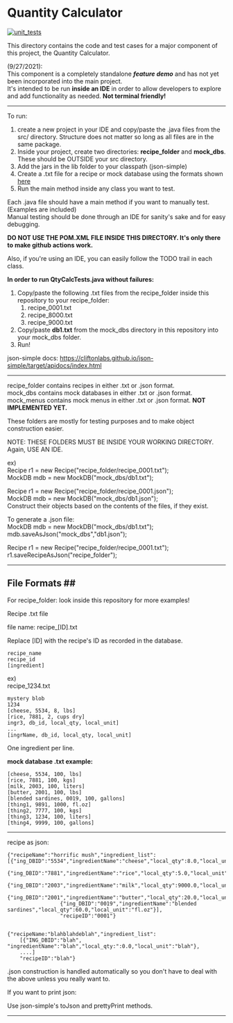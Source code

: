 # Quantity Calculator #

[![unit_tests](https://github.com/CSC510-Group-25/CSC510_Group25_Project1/actions/workflows/build.yml/badge.svg)](https://github.com/CSC510-Group-25/CSC510_Group25_Project1/actions/workflows/build.yml)

This directory contains the code and test cases for a major component of this project, the Quantity Calculator.  

(9/27/2021):  
This component is a completely standalone ***feature demo*** and has not yet been incorporated into the main project.  
It's intended to be run **inside an IDE** in order to allow developers to explore and add functionality as needed. **Not terminal friendly!**

- - - -

To run:
1. create a new project in your IDE and copy/paste the .java files from the src/ directory. Structure does not matter so long as all files are in the same package.
2. Inside your project, create two directories: **recipe_folder** and **mock_dbs**. These should be OUTSIDE your src directory.
3. Add the jars in the lib folder to your classpath (json-simple)
4. Create a .txt file for a recipe or mock database using the formats shown [here](#filef)
5. Run the main method inside any class you want to test.

Each .java file should have a main method if you want to manually test.  
(Examples are included)  
Manual testing should be done through an IDE for sanity's sake and for easy debugging.  

**DO NOT USE THE POM.XML FILE INSIDE THIS DIRECTORY. It's only there to make github actions work.**

Also, if you're using an IDE, you can easily follow the TODO trail in each class.  

**In order to run QtyCalcTests.java without failures:**
1. Copy/paste the following .txt files from the recipe_folder inside this repository to your recipe_folder:  
    1. recipe_0001.txt
    2. recipe_8000.txt
    3. recipe_9000.txt
2. Copy/paste **db1.txt** from the mock_dbs directory in this repository into your mock_dbs folder.
3. Run!

json-simple docs: https://cliftonlabs.github.io/json-simple/target/apidocs/index.html  


- - - -

recipe_folder contains recipes in either .txt or .json format.  
mock_dbs      contains mock databases in either .txt or .json format.  
mock_menus    contains mock menus in either .txt or .json format. **NOT IMPLEMENTED YET.**

These folders are mostly for testing purposes and to make object construction easier.

NOTE: THESE FOLDERS MUST BE INSIDE YOUR WORKING DIRECTORY. Again, USE AN IDE.

ex)  
Recipe r1 = new Recipe("recipe_folder/recipe_0001.txt");  
MockDB mdb = new MockDB("mock_dbs/db1.txt");  

Recipe r1 = new Recipe("recipe_folder/recipe_0001.json");  
MockDB mdb = new MockDB("mock_dbs/db1.json");  
Construct their objects based on the contents of the files, if they exist.  

To generate a .json file:  
MockDB mdb = new MockDB("mock_dbs/db1.txt");  
mdb.saveAsJson("mock_dbs","db1.json");  

Recipe r1 = new Recipe("recipe_folder/recipe_0001.txt");  
r1.saveRecipeAsJson("recipe_folder");  

- - - -

## File Formats ## <a name="filef"></a>

For recipe_folder: look inside this repository for more examples!

Recipe .txt file

file name: recipe_\[ID].txt  

Replace \[ID] with the recipe's ID as recorded in the database.

    recipe_name  
    recipe_id  
    [ingredient]

ex)  
recipe_1234.txt

    mystery blob  
    1234  
    [cheese, 5534, 8, lbs]  
    [rice, 7881, 2, cups dry]  
    ingr3, db_id, local_qty, local_unit]  
    ...  
    [ingrName, db_id, local_qty, local_unit]  
            
One ingredient per line.


**mock database .txt example:**

    [cheese, 5534, 100, lbs]
    [rice, 7881, 100, kgs]
    [milk, 2003, 100, liters]
    [butter, 2001, 100, lbs]
    [blended sardines, 0019, 100, gallons]
    [thing1, 9891, 1000, fl.oz]
    [thing2, 7777, 100, kgs]
    [thing3, 1234, 100, liters]
    [thing4, 9999, 100, gallons]

- - - -

recipe as json:

    {"recipeName":"horrific mush","ingredient_list": 
    [{"ing_DBID":"5534","ingredientName":"cheese","local_qty":8.0,"local_unit":"lbs"},       
                     {"ing_DBID":"7881","ingredientName":"rice","local_qty":5.0,"local_unit":"kgs"},
                     {"ing_DBID":"2003","ingredientName":"milk","local_qty":9000.0,"local_unit":"mL"},
                     {"ing_DBID":"2001","ingredientName":"butter","local_qty":20.0,"local_unit":"oz"},
                     {"ing_DBID":"0019","ingredientName":"blended sardines","local_qty":60.0,"local_unit":"fl.oz"}],
                     "recipeID":"0001"}
  

    {"recipeName:"blahblahdeblah","ingredient_list": 
        [{"ING_DBID":"blah", "ingredientName":"blah","local_qty:":0.0,"local_unit":"blah"},
        ....]
        "recipeID":"blah"}


.json construction is handled automatically so you don't have to deal with the above unless you really want to.

If you want to print json:

Use json-simple's toJson and prettyPrint methods.

- - - -


